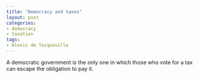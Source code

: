 ```yaml
---
title: "Democracy and taxes"
layout: post
categories:
- democracy
- taxation
tags:
- Alexis de Tocqueville
---
```


A democratic government is the only one in which those who vote for a tax can escape the obligation to pay it.